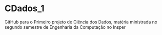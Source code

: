 # CDados_1
GitHub para o Primeiro projeto de Ciência dos Dados, matéria ministrada no segundo semestre de Engenharia da Computação no Insper
